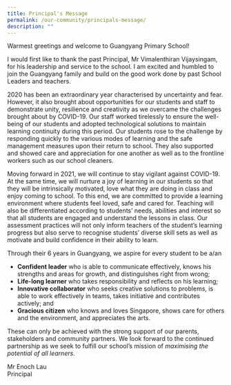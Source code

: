 ```yaml
---
title: Principal's Message
permalink: /our-community/principals-message/
description: ""
---
```


Warmest greetings and welcome to Guangyang Primary School!

I would first like to thank the past Principal, Mr Vimalenthiran Vijaysingam, for his leadership and service to the school. I am excited and humbled to join the Guangyang family and build on the good work done by past School Leaders and teachers.  

2020 has been an extraordinary year characterised by uncertainty and fear. However, it also brought about opportunities for our students and staff to demonstrate unity, resilience and creativity as we overcame the challenges brought about by COVID-19. Our staff worked tirelessly to ensure the well-being of our students and adopted technological solutions to maintain learning continuity during this period. Our students rose to the challenge by responding quickly to the various modes of learning and the safe management measures upon their return to school. They also supported and showed care and appreciation for one another as well as to the frontline workers such as our school cleaners.

Moving forward in 2021, we will continue to stay vigilant against COVID-19. At the same time, we will nurture a joy of learning in our students so that they will be intrinsically motivated, love what they are doing in class and enjoy coming to school. To this end, we are committed to provide a learning environment where students feel loved, safe and cared for. Teaching will also be differentiated according to students’ needs, abilities and interest so that all students are engaged and understand the lessons in class. Our assessment practices will not only inform teachers of the student’s learning progress but also serve to recognise students’ diverse skill sets as well as motivate and build confidence in their ability to learn.

Through their 6 years in Guangyang, we aspire for every student to be a/an

*   **Confident leader** who is able to communicate effectively, knows his strengths and areas for growth, and distinguishes right from wrong; 
*   **Life-long learner** who takes responsibility and reflects on his learning;
*   **Innovative collaborator** who seeks creative solutions to problems, is able to work effectively in teams, takes initiative and contributes actively; and 
*   **Gracious citizen** who knows and loves Singapore, shows care for others and the environment, and appreciates the arts. 

These can only be achieved with the strong support of our parents, stakeholders and community partners. We look forward to the continued partnership as we seek to fulfill our school’s mission of _maximising the potential of all learners_.

Mr Enoch Lau  
Principal
